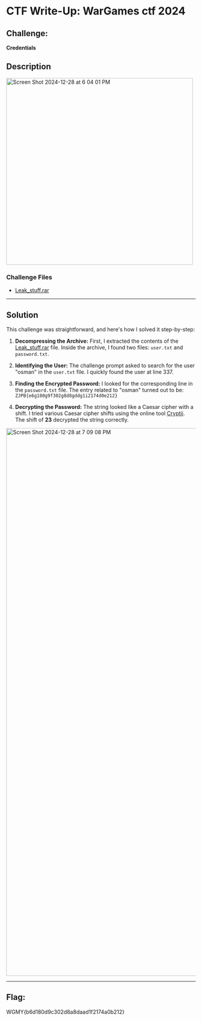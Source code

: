 # CTF Write-Up: WarGames ctf 2024

## Challenge:
**Credentials**

## Description

<img width="496" alt="Screen Shot 2024-12-28 at 6 04 01 PM" src="https://github.com/user-attachments/assets/6806d12b-3a0c-4b5b-bfa1-5080db29a603" />


### Challenge Files
- [Leak_stuff.rar](./CTF-Write_ups/Leak_stuff.rar)

---

## Solution

This challenge was straightforward, and here's how I solved it step-by-step:

1. **Decompressing the Archive:**
   First, I extracted the contents of the [Leak_stuff.rar](./CTF-Write_ups/Leak_stuff.rar) file. Inside the archive, I found two files: `user.txt` and `password.txt`.

2. **Identifying the User:**
   The challenge prompt asked to search for the user "osman" in the `user.txt` file. I quickly found the user at line 337.

3. **Finding the Encrypted Password:**
   I looked for the corresponding line in the `password.txt` file. The entry related to "osman" turned out to be: `ZJPB{e6g180g9f302g8d8gddg1i2174d0e212}`

4. **Decrypting the Password:**
   The string looked like a Caesar cipher with a shift. I tried various Caesar cipher shifts using the online tool [Cryptii](https://cryptii.com/). The shift of **23** decrypted the string correctly.
<img width="1455" alt="Screen Shot 2024-12-28 at 7 09 08 PM" src="https://github.com/user-attachments/assets/0505e2f3-0a7d-44a6-a012-89f181c4c59d" />

---

## Flag:
   WGMY{b6d180d9c302d8a8daad1f2174a0b212}
